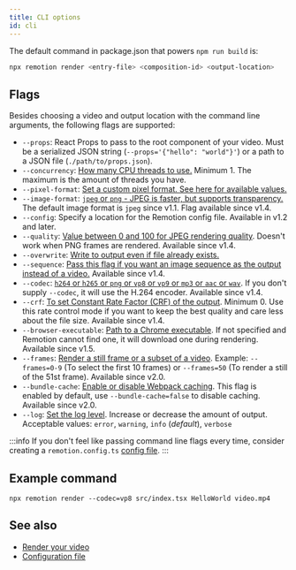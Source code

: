 ```yaml
---
title: CLI options
id: cli
---
```


The default command in package.json that powers `npm run build` is:

```bash
npx remotion render <entry-file> <composition-id> <output-location>
```

## Flags

Besides choosing a video and output location with the command line arguments, the following flags are supported:

- `--props`: React Props to pass to the root component of your video. Must be a serialized JSON string (`--props='{"hello": "world"}'`) or a path to a JSON file (`./path/to/props.json`).
- `--concurrency`: [How many CPU threads to use.](/docs/config#setconcurrency) Minimum 1. The maximum is the amount of threads you have.
- `--pixel-format`: [Set a custom pixel format. See here for available values.](/docs/config#setpixelformat)
- `--image-format`: [`jpeg` or `png` - JPEG is faster, but supports transparency.](/docs/config#setimageformat) The default image format is `jpeg` since v1.1. Flag available since v1.4.
- `--config`: Specify a location for the Remotion config file. Available in v1.2 and later.
- `--quality`: [Value between 0 and 100 for JPEG rendering quality](/docs/config#setquality). Doesn't work when PNG frames are rendered. Available since v1.4.
- `--overwrite`: [Write to output even if file already exists.](/docs/config#setoverwriteoutput)
- `--sequence`: [Pass this flag if you want an image sequence as the output instead of a video.](/docs/config#setimagesequence) Available since v1.4.
- `--codec`: [`h264` or `h265` or `png` or `vp8` or `vp9` or `mp3` or `aac` or `wav`](/docs/config#setcodec). If you don't supply `--codec`, it will use the H.264 encoder. Available since v1.4.
- `--crf`: [To set Constant Rate Factor (CRF) of the output](/docs/config#setcrf). Minimum 0. Use this rate control mode if you want to keep the best quality and care less about the file size. Available since v1.4.
- `--browser-executable`: [Path to a Chrome executable](/docs/config#setbrowserexecutable). If not specified and Remotion cannot find one, it will download one during rendering. Available since v1.5.
- `--frames`: [Render a still frame or a subset of a video](/docs/config#setframerange). Example: `--frames=0-9` (To select the first 10 frames) or `--frames=50` (To render a still of the 51st frame). Available since v2.0.
- `--bundle-cache`: [Enable or disable Webpack caching](/docs/config#setcachingenabled). This flag is enabled by default, use `--bundle-cache=false` to disable caching. Available since v2.0.
- `--log`: [Set the log level](/docs/config#setlevel). Increase or decrease the amount of output. Acceptable values: `error`, `warning`, `info` (_default_), `verbose`

:::info
If you don't feel like passing command line flags every time, consider creating a `remotion.config.ts` [config file](/docs/config).
:::

## Example command

```
npx remotion render --codec=vp8 src/index.tsx HelloWorld video.mp4
```

## See also

- [Render your video](/docs/render)
- [Configuration file](/docs/config)
